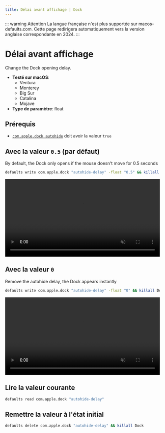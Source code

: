 ```yaml
---
title: Délai avant affichage | Dock
---
```


::: warning Attention
La langue française n'est plus supportée sur macos-defaults.com. Cette page redirigera automatiquement vers la version anglaise correspondante en 2024.
:::

# Délai avant affichage

Change the Dock opening delay.

<!-- break lists -->

- **Testé sur macOS**:
  - Ventura
  - Monterey
  - Big Sur
  - Catalina
  - Mojave
- **Type de paramètre**: float

## Prérequis

- [`com.apple.dock autohide`](/fr/dock/autohide.md#avec-la-valeur-true) doit avoir la valeur `true`

## Avec la valeur `0.5` (par défaut)

By default, the Dock only opens if the mouse doesn't move for 0.5 seconds

```bash
defaults write com.apple.dock "autohide-delay" -float "0.5" && killall Dock
```

<video autoplay loop muted playsinline width="742" height="202" style="max-width: 100%; height: auto">
  <source src="../../dock/images/autohide-delay/0.5.mp4" type="video/mp4">
  Exemple avec la valeur 0.5
</video>

## Avec la valeur `0`

Remove the autohide delay, the Dock appears instantly

```bash
defaults write com.apple.dock "autohide-delay" -float "0" && killall Dock
```

<video autoplay loop muted playsinline width="742" height="202" style="max-width: 100%; height: auto">
  <source src="../../dock/images/autohide-delay/0.mp4" type="video/mp4">
  Exemple avec la valeur 0
</video>

## Lire la valeur courante

```bash
defaults read com.apple.dock "autohide-delay"
```

## Remettre la valeur à l'état initial

```bash
defaults delete com.apple.dock "autohide-delay" && killall Dock
```
